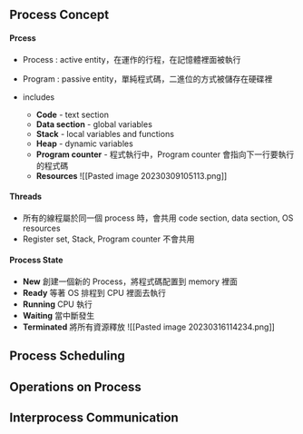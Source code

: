 ## Process Concept
#### Prcess 
+ Process : active entity，在運作的行程，在記憶體裡面被執行
+ Program : passive entity，單純程式碼，二進位的方式被儲存在硬碟裡

+ includes
	+ **Code** - text section
	+ **Data section** - global variables
	+ **Stack** - local variables and functions
	+ **Heap** - dynamic variables
	+ **Program counter** - 程式執行中，Program counter 會指向下一行要執行的程式碼
	+ **Resources**
![[Pasted image 20230309105113.png]]

#### Threads
+ 所有的線程屬於同一個 process 時，會共用 code section, data section, OS resources
+ Register set, Stack, Program counter 不會共用

#### Process State 
+ **New** 創建一個新的 Process，將程式碼配置到 memory 裡面
+ **Ready** 等著 OS 排程到 CPU 裡面去執行
+ **Running** CPU 執行
+ **Waiting** 當中斷發生
+ **Terminated** 將所有資源釋放
![[Pasted image 20230316114234.png]]


## Process Scheduling

## Operations on Process

## Interprocess Communication
